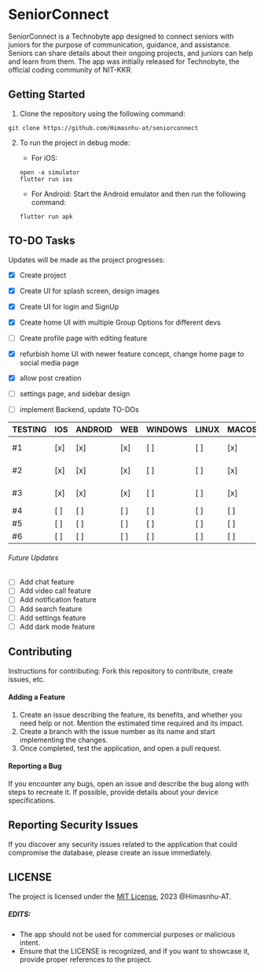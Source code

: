 # SeniorConnect

SeniorConnect is a Technobyte app designed to connect seniors with juniors for the purpose of communication, guidance, and assistance. Seniors can share details about their ongoing projects, and juniors can help and learn from them. The app was initially released for Technobyte, the official coding community of NIT-KKR.

## Getting Started

1. Clone the repository using the following command:
```
git clone https://github.com/Himasnhu-at/seniorconnect
```

2. To run the project in debug mode:
   - For iOS:
   ```
   open -a simulator
   flutter run ios
   ```

   - For Android:
   Start the Android emulator and then run the following command:
   ```
   flutter run apk
   ```

## TO-DO Tasks

Updates will be made as the project progresses:

- [x] Create project
- [x] Create UI for splash screen, design images
- [x] Create UI for login and SignUp
- [x] Create home UI with multiple Group Options for different devs
- [ ] Create profile page with editing feature
- [x] refurbish home UI with newer feature concept, change home page to social media page
- [x] allow post creation
- [ ] settings page, and sidebar design

- [ ] implement Backend, update TO-DOs

<!-- ##### Testing OS 

- [ ] Test the app on IOS
- [ ] Test the app on Android
- [ ] Test the app on Web
- [ ] Test the app on Windows
- [ ] Test the app on Linux
- [ ] Test the app on MacOS -->

| TESTING | IOS | ANDROID | WEB | WINDOWS | LINUX | MACOS | feature       |
|---------|-----|---------|-----|---------|-------|-------|---------------|
| #1      | [x] | [x]     | [x] | [ ]     | [ ]   | [x]   | UI Update     |
| #2      | [x] | [x]     | [x] | [ ]     | [ ]   | [x]   | UI Update     |
| #3      | [x] | [x]     | [x] | [ ]     | [ ]   | [x]   | UI Update     |
| #4      | [ ] | [ ]     | [ ] | [ ]     | [ ]   | [ ]   |               |
| #5      | [ ] | [ ]     | [ ] | [ ]     | [ ]   | [ ]   |               |
| #6      | [ ] | [ ]     | [ ] | [ ]     | [ ]   | [ ]   |               |

###### Future Updates

- [ ] Add chat feature
- [ ] Add video call feature
- [ ] Add notification feature
- [ ] Add search feature
- [ ] Add settings feature
- [ ] Add dark mode feature

## Contributing

Instructions for contributing:
Fork this repository to contribute, create issues, etc.

#### Adding a Feature

1. Create an issue describing the feature, its benefits, and whether you need help or not. Mention the estimated time required and its impact.
2. Create a branch with the issue number as its name and start implementing the changes.
3. Once completed, test the application, and open a pull request.

#### Reporting a Bug

If you encounter any bugs, open an issue and describe the bug along with steps to recreate it. If possible, provide details about your device specifications.

## Reporting Security Issues

If you discover any security issues related to the application that could compromise the database, please create an issue immediately.

## LICENSE

The project is licensed under the [MIT License](https://github.com/Himasnhu-AT/seniorconnect/blob/main/LICENSE), 2023 @Himasnhu-AT.

##### EDITS:

- The app should not be used for commercial purposes or malicious intent.
- Ensure that the LICENSE is recognized, and if you want to showcase it, provide proper references to the project.
